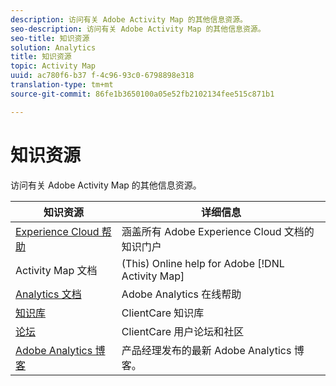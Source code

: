 ```yaml
---
description: 访问有关 Adobe Activity Map 的其他信息资源。
seo-description: 访问有关 Adobe Activity Map 的其他信息资源。
seo-title: 知识资源
solution: Analytics
title: 知识资源
topic: Activity Map
uuid: ac780f6-b37 f-4c96-93c0-6798898e318
translation-type: tm+mt
source-git-commit: 86fe1b3650100a05e52fb2102134fee515c871b1

---
```



# 知识资源

访问有关 Adobe Activity Map 的其他信息资源。

| 知识资源 | 详细信息 |
|---|---|
| [Experience Cloud 帮助](https://marketing.adobe.com/resources/help/en_US/home/index.html) | 涵盖所有 Adobe Experience Cloud 文档的知识门户 |
| Activity Map 文档 | (This) Online help for Adobe [!DNL Activity Map] |
| [Analytics 文档](https://marketing.adobe.com/resources/help/en_US/reference/) | Adobe Analytics 在线帮助 |
| [知识库](https://helpx.adobe.com/support/analytics.html) | ClientCare 知识库 |
| [论坛](https://forums.adobe.com/community/experience-cloud/analytics-cloud/analytics) | ClientCare 用户论坛和社区 |
| [Adobe Analytics 博客](https://blogs.adobe.com/digitalmarketing/analytics/) | 产品经理发布的最新 Adobe Analytics 博客。 |

